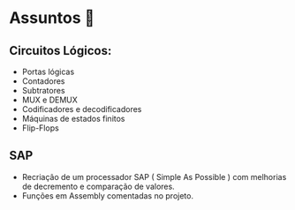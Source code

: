 # Assuntos 📖
## Circuitos Lógicos:
- Portas lógicas
- Contadores
- Subtratores
- MUX e DEMUX
- Codificadores e decodificadores
- Máquinas de estados finitos
- Flip-Flops

## SAP 
- Recriação de um processador SAP ( Simple As Possible ) com melhorias de decremento e comparação de valores.
- Funções em Assembly comentadas no projeto.

